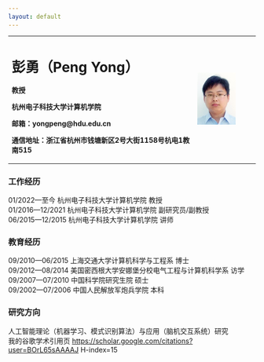 ```yaml
---
layout: default
---
```


<table border="0">
  <tr>
    <td width="75%">
      <h1>彭勇（Peng Yong）</h1>
      <p><b>教授</b></p>
      <p><b>杭州电子科技大学计算机学院</b></p>
      <p><b>邮箱：yongpeng@hdu.edu.cn</b></p>
      <p><b>通信地址：浙江省杭州市钱塘新区2号大街1158号杭电1教南515</b></p>
    </td>
    <td width="25%">
      <img src="/zhengjianzhao.jpg" width="70%">      
    </td>
  </tr>
</table>

### 工作经历
01/2022—至今     杭州电子科技大学计算机学院   教授  
01/2016—12/2021  杭州电子科技大学计算机学院   副研究员/副教授  
06/2015—12/2015  杭州电子科技大学计算机学院 讲师   

### 教育经历
09/2010—06/2015  上海交通大学计算机科学与工程系  博士    
09/2012—08/2014  美国密西根大学安娜堡分校电气工程与计算机科学系 访学  
09/2007—07/2010  中国科学院研究生院  硕士    
09/2002—07/2006  中国人民解放军炮兵学院  本科  

### 研究方向
人工智能理论（机器学习、模式识别算法）与应用（脑机交互系统）研究  
我的谷歌学术引用页 https://scholar.google.com/citations?user=BOrL65sAAAAJ   H-index=15
